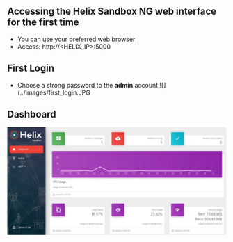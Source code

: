 ## Accessing the Helix Sandbox NG web interface for the first time

- You can use your preferred web browser
- Access: http://<HELIX_IP>:5000

## First Login

- Choose a strong password to the **admin** account
![](../images/first_login.JPG

## Dashboard

![](../images/dashboard.JPG)

